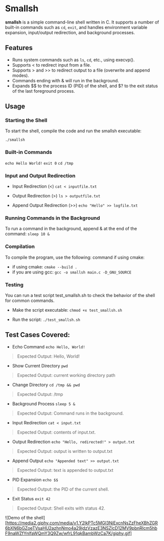 # Smallsh 
**smallsh** is a simple command-line shell written in C. It supports a number of built-in commands such as `cd`, `exit`, and handles environment variable expansion, input/output redirection, and background processes.

## Features
- Runs system commands such as `ls`, `cd`, etc., using execvp().
- Supports < to redirect input from a file.
- Supports > and >> to redirect output to a file (overwrite and append modes).
- Commands ending with & will run in the background.
- Expands $$ to the process ID (PID) of the shell, and $? to the exit status of the last foreground process.

## Usage
### Starting the Shell
To start the shell, compile the code and run the smallsh executable:

`./smallsh`

### Built-in Commands

`echo Hello World!`
`exit 0`
`cd /tmp`

### Input and Output Redirection

* Input Redirection (<)
`cat < inputfile.txt`

* Output Redirection (>)
`ls > outputfile.txt`

* Append Output Redirection (>>)
`echo "Hello" >> logfile.txt`

### Running Commands in the Background
To run a command in the background, append & at the end of the command:
`sleep 10 &`

### Compilation
To compile the program, use the following: command if using cmake:
- if using cmake: `cmake --build .`
- if you are using gcc: `gcc -o smallsh main.c -D_GNU_SOURCE`


### Testing
You can run a test script test_smallsh.sh to check the behavior of the shell for common commands.

* Make the script executable:
`chmod +x test_smallsh.sh`

* Run the script:
`./test_smallsh.sh`

## Test Cases Covered:
- Echo Command
`echo Hello, World!`
> Expected Output: Hello, World!
- Show Current Directory
`pwd`
> Expected Output: current working directory path
- Change Directory
`cd /tmp && pwd`
> Expected Output: /tmp
- Background Process
`sleep 5 &`
> Expected Output: Command runs in the background.
- Input Redirection
`cat < input.txt`
> Expected Output: contents of input.txt.
- Output Redirection
`echo "Hello, redirected!" > output.txt`
> Expected Output: output is written to output.txt
- Append Output
`echo "Appended text" >> output.txt`
> Expected Output: text is appended to output.txt
- PID Expansion
`echo $$`
> Expected Output: the PID of the current shell.
- Exit Status
`exit 42`
> Expected Output: Shell exits with status 42.


![Demo of the shell][https://media2.giphy.com/media/v1.Y2lkPTc5MGI3NjExcnNsZzFheXBhZGR6bXN6bGZoeTVsaHU2azhnNmo4a29jdzVzazE3NSZlcD12MV9pbnRlcm5hbF9naWZfYnlfaWQmY3Q9Zw/wfrL91qkBambWzCa7K/giphy.gif]
